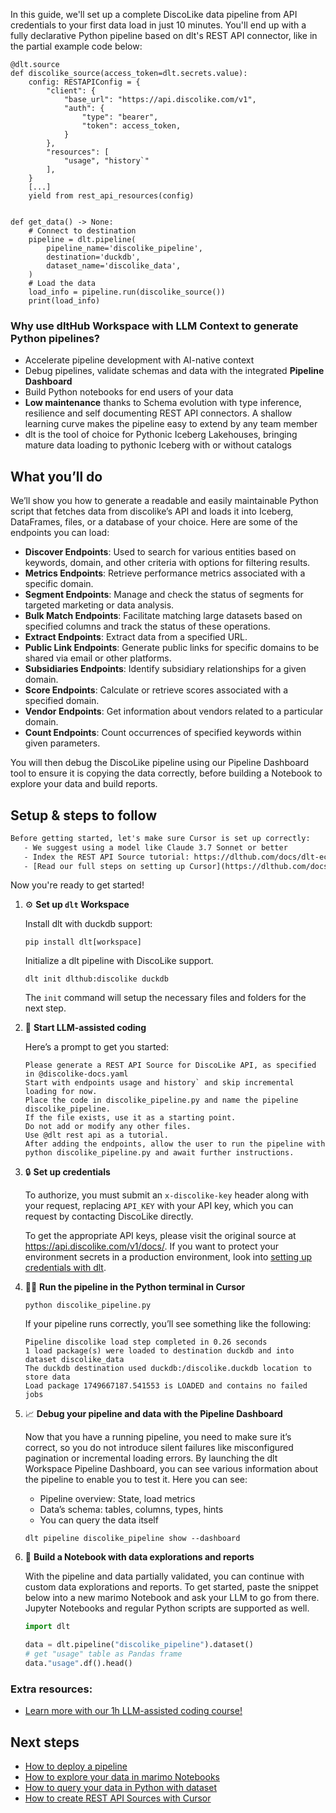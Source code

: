 In this guide, we'll set up a complete DiscoLike data pipeline from API credentials to your first data load in just 10 minutes. You'll end up with a fully declarative Python pipeline based on dlt's REST API connector, like in the partial example code below:

```python-outcome
@dlt.source
def discolike_source(access_token=dlt.secrets.value):
    config: RESTAPIConfig = {
        "client": {
            "base_url": "https://api.discolike.com/v1",
            "auth": {
                "type": "bearer",
                "token": access_token,
            }
        },
        "resources": [
            "usage", "history`"
        ],
    }
    [...]
    yield from rest_api_resources(config)


def get_data() -> None:
    # Connect to destination
    pipeline = dlt.pipeline(
        pipeline_name='discolike_pipeline',
        destination='duckdb',
        dataset_name='discolike_data', 
    )
    # Load the data
    load_info = pipeline.run(discolike_source())
    print(load_info) 
```

### Why use dltHub Workspace with LLM Context to generate Python pipelines?

- Accelerate pipeline development with AI-native context
- Debug pipelines, validate schemas and data with the integrated **Pipeline Dashboard**
- Build Python notebooks for end users of your data
- **Low maintenance** thanks to Schema evolution with type inference, resilience and self documenting REST API connectors. A shallow learning curve makes the pipeline easy to extend by any team member
- dlt is the tool of choice for Pythonic Iceberg Lakehouses, bringing mature data loading to pythonic Iceberg with or without catalogs

## What you’ll do

We’ll show you how to generate a readable and easily maintainable Python script that fetches data from discolike’s API and loads it into Iceberg, DataFrames, files, or a database of your choice. Here are some of the endpoints you can load:

- **Discover Endpoints**: Used to search for various entities based on keywords, domain, and other criteria with options for filtering results.
- **Metrics Endpoints**: Retrieve performance metrics associated with a specific domain.
- **Segment Endpoints**: Manage and check the status of segments for targeted marketing or data analysis.
- **Bulk Match Endpoints**: Facilitate matching large datasets based on specified columns and track the status of these operations.
- **Extract Endpoints**: Extract data from a specified URL.
- **Public Link Endpoints**: Generate public links for specific domains to be shared via email or other platforms.
- **Subsidiaries Endpoints**: Identify subsidiary relationships for a given domain.
- **Score Endpoints**: Calculate or retrieve scores associated with a specified domain.
- **Vendor Endpoints**: Get information about vendors related to a particular domain.
- **Count Endpoints**: Count occurrences of specified keywords within given parameters.

You will then debug the DiscoLike pipeline using our Pipeline Dashboard tool to ensure it is copying the data correctly, before building a Notebook to explore your data and build reports.

## Setup & steps to follow

```default
Before getting started, let's make sure Cursor is set up correctly:
   - We suggest using a model like Claude 3.7 Sonnet or better
   - Index the REST API Source tutorial: https://dlthub.com/docs/dlt-ecosystem/verified-sources/rest_api/ and add it to context as **@dlt rest api**
   - [Read our full steps on setting up Cursor](https://dlthub.com/docs/dlt-ecosystem/llm-tooling/cursor-restapi#23-configuring-cursor-with-documentation)
```

Now you're ready to get started!

1. ⚙️ **Set up `dlt` Workspace**
    
    Install dlt with duckdb support:
    ```shell
    pip install dlt[workspace]
    ```

    Initialize a dlt pipeline with DiscoLike support.
    ```shell
    dlt init dlthub:discolike duckdb
    ```

    The `init` command will setup the necessary files and folders for the next step.
    
2. 🤠 **Start LLM-assisted coding**
    
    Here’s a prompt to get you started:
    
    ```prompt
    Please generate a REST API Source for DiscoLike API, as specified in @discolike-docs.yaml 
    Start with endpoints usage and history` and skip incremental loading for now. 
    Place the code in discolike_pipeline.py and name the pipeline discolike_pipeline. 
    If the file exists, use it as a starting point. 
    Do not add or modify any other files. 
    Use @dlt rest api as a tutorial. 
    After adding the endpoints, allow the user to run the pipeline with python discolike_pipeline.py and await further instructions.
    ```

    
3. 🔒 **Set up credentials** 
    
    To authorize, you must submit an `x-discolike-key` header along with your request, replacing `API_KEY` with your API key, which you can request by contacting DiscoLike directly.
    
    To get the appropriate API keys, please visit the original source at https://api.discolike.com/v1/docs/.
    If you want to protect your environment secrets in a production environment, look into [setting up credentials with dlt](https://dlthub.com/docs/walkthroughs/add_credentials).
    
4. 🏃‍♀️ **Run the pipeline in the Python terminal in Cursor**
    
    ```shell
    python discolike_pipeline.py
    ```
    
    If your pipeline runs correctly, you’ll see something like the following:
    
    ```shell
    Pipeline discolike load step completed in 0.26 seconds
    1 load package(s) were loaded to destination duckdb and into dataset discolike_data
    The duckdb destination used duckdb:/discolike.duckdb location to store data
    Load package 1749667187.541553 is LOADED and contains no failed jobs
    ```
    
5. 📈 **Debug your pipeline and data with the Pipeline Dashboard**

    Now that you have a running pipeline, you need to make sure it’s correct, so you do not introduce silent failures like misconfigured pagination or incremental loading errors. By launching the dlt Workspace Pipeline Dashboard, you can see various information about the pipeline to enable you to test it. Here you can see:
    - Pipeline overview: State, load metrics
    - Data’s schema: tables, columns, types, hints
    - You can query the data itself
    
    ```shell
    dlt pipeline discolike_pipeline show --dashboard
    ```
    
6. 🐍 **Build a Notebook with data explorations and reports**

    With the pipeline and data partially validated, you can continue with custom data explorations and reports. To get started, paste the snippet below into a new marimo Notebook and ask your LLM to go from there. Jupyter Notebooks and regular Python scripts are supported as well.

    
    ```python
    import dlt

   data = dlt.pipeline("discolike_pipeline").dataset()
   # get "usage" table as Pandas frame
   data."usage".df().head()
    ```

### Extra resources:

- [Learn more with our 1h LLM-assisted coding course!](https://www.youtube.com/watch?v=GGid70rnJuM)

## Next steps

- [How to deploy a pipeline](https://dlthub.com/docs/walkthroughs/deploy-a-pipeline)
- [How to explore your data in marimo Notebooks](https://dlthub.com/docs/general-usage/dataset-access/marimo)
- [How to query your data in Python with dataset](https://dlthub.com/docs/general-usage/dataset-access/dataset)
- [How to create REST API Sources with Cursor](https://dlthub.com/docs/dlt-ecosystem/llm-tooling/cursor-restapi)